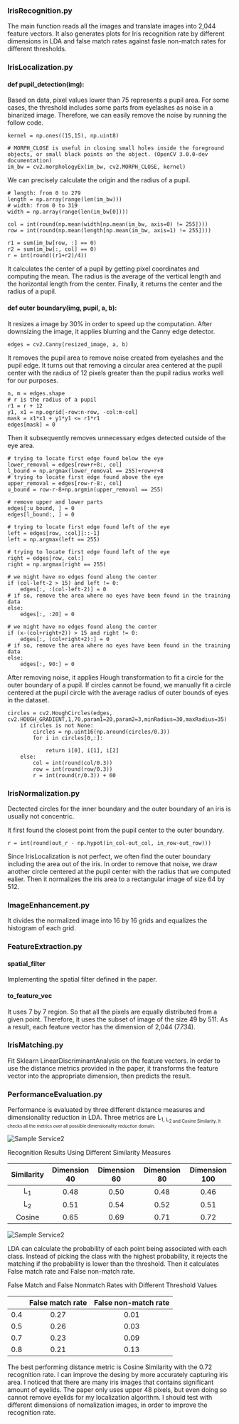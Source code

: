 
### IrisRecognition.py

The main function reads all the images and translate images into 2,044 feature vectors. It also generates plots for Iris recognition rate by different dimensions in LDA and false match rates against fasle non-match rates for different thresholds.

### IrisLocalization.py

#### def pupil_detection(img):
Based on data, pixel values lower than 75 represents a pupil area. For some cases, the threshold includes some parts from eyelashes as noise in a binarized image. Therefore, we can easily remove the noise by running the follow code.
```{python}
kernel = np.ones((15,15), np.uint8)

# MORPH_CLOSE is useful in closing small holes inside the foreground objects, or small black points on the object. (OpenCV 3.0.0-dev documentation)
im_bw = cv2.morphologyEx(im_bw, cv2.MORPH_CLOSE, kernel)
```
We can precisely calculate the origin and the radius of a pupil.
```{python}
# length: from 0 to 279
length = np.array(range(len(im_bw)))
# width: from 0 to 319
width = np.array(range(len(im_bw[0])))

col = int(round(np.mean(width[np.mean(im_bw, axis=0) != 255])))
row = int(round(np.mean(length[np.mean(im_bw, axis=1) != 255])))

r1 = sum(im_bw[row, :] == 0)
r2 = sum(im_bw[:, col] == 0)
r = int(round((r1+r2)/4))
```
It calculates the center of a pupil by getting pixel coordinates and computing the mean. The radius is the average of the vertical length and the horizontal length from the center. Finally, it returns the center and the radius of a pupil.

#### def outer boundary(img, pupil, a, b):
It resizes a image by 30% in order to speed up the computation. After downsizing the image, it applies blurring and the Canny edge detector.
```{python}
edges = cv2.Canny(resized_image, a, b)
```
It removes the pupil area to remove noise created from eyelashes and the pupil edge. It turns out that removing a circular area centered at the pupil center with the radius of 12 pixels greater than the pupil radius works well for our purposes.
```{python}
n, m = edges.shape
# r is the radius of a pupil
r1 = r + 12
y1, x1 = np.ogrid[-row:n-row, -col:m-col]
mask = x1*x1 + y1*y1 <= r1*r1
edges[mask] = 0
```
Then it subsequently removes unnecessary edges detected outside of the eye area. 
```{python}
# trying to locate first edge found below the eye
lower_removal = edges[row+r+8:, col]
l_bound = np.argmax(lower_removal == 255)+row+r+8
# trying to locate first edge found above the eye
upper_removal = edges[row-r-8:, col]
u_bound = row-r-8+np.argmin(upper_removal == 255)

# remove upper and lower parts
edges[:u_bound, ] = 0
edges[l_bound:, ] = 0

# trying to locate first edge found left of the eye
left = edges[row, :col][::-1]
left = np.argmax(left == 255)

# trying to locate first edge found left of the eye
right = edges[row, col:]
right = np.argmax(right == 255)

# we might have no edges found along the center 
if (col-left-2 > 15) and left != 0:
    edges[:, :(col-left-2)] = 0
# if so, remove the area where no eyes have been found in the training data
else:
    edges[:, :20] = 0

# we might have no edges found along the center 
if (x-(col+right+2)) > 15 and right != 0:
    edges[:, (col+right+2):] = 0
# if so, remove the area where no eyes have been found in the training data
else:
    edges[:, 90:] = 0
```

After removing noise, it applies Hough transformation to fit a circle for the outer boundary of a pupil. If circles cannot be found, we manually fit a circle centered at the pupil circle with the average radius of outer bounds of eyes in the dataset.
```{python}
circles = cv2.HoughCircles(edges, cv2.HOUGH_GRADIENT,1,70,param1=20,param2=3,minRadius=30,maxRadius=35)
    if circles is not None:
        circles = np.uint16(np.around(circles/0.3))
        for i in circles[0,:]:

            return i[0], i[1], i[2]
    else:
        col = int(round(col/0.3))
        row = int(round(row/0.3))
        r = int(round(r/0.3)) + 60
```

### IrisNormalization.py
Dectected circles for the inner boundary and the outer boundary of an iris is usually not concentric.

It first found the closest point from the pupil center to the outer boundary.
```{python}
r = int(round(out_r - np.hypot(in_col-out_col, in_row-out_row)))
```
Since IrisLocalization is not perfect, we often find the outer boundary including the area out of the iris. In order to remove that noise, we draw another circle centered at the pupil center with the radius that we computed ealier. Then it normalizes the iris area to a rectangular image of size 64 by 512.

### ImageEnhancement.py
It divides the normalized image into 16 by 16 grids and equalizes the histogram of each grid.

### FeatureExtraction.py
#### spatial_filter
Implementing the spatial filter defined in the paper.

#### to_feature_vec
It uses 7 by 7 region. So that all the pixels are equally distributed from a given point. Therefore, it uses the subset of image of the size 49 by 511. As a result, each feature vector has the dimension of 2,044 (7*73*4). 

### IrisMatching.py
Fit Sklearn LinearDiscriminantAnalysis on the feature vectors. In order to use the distance metrics provided in the paper, it transforms the feature vector into the appropriate dimension, then predicts the result.

### PerformanceEvaluation.py
Performance is evaluated by three different distance measures and dimensionality reduction in LDA. Three metrics are L<sub>1, L<sub>2 and Cosine Similarity. It checks all the metrics over all possible dimensionality reduction domain.

![Sample Service2](temp.png)

Recognition Results Using Different Similarity Measures

| Similarity| Dimension 40 | Dimension 60 | Dimension 80 | Dimension 100 |
| :---: | :---: | :---: | :---: | :---: |
| L<sub>1 | 0.48 | 0.50 | 0.48| 0.46 |
| L<sub>2 | 0.51  | 0.54| 0.52 | 0.51 | 
| Cosine | 0.65 | 0.69 |0.71| 0.72 |
    
![Sample Service2](fmr.png)

LDA can calculate the probability of each point being associated with each class. Instead of picking the class with the highest probability, it rejects the matching if the probability is lower than the threshold. Then it calculates False match rate and False non-match rate.

False Match and False Nonmatch Rates with Different Threshold Values

| | False match rate | False non-match rate|
| :---: | :---: | :---: | 
| 0.4 | 0.27 | 0.01  |
| 0.5 | 0.26  | 0.03  |
| 0.7 | 0.23  | 0.09  |
| 0.8 | 0.21  | 0.13  |

The best performing distance metric is Cosine Similarity with the 0.72 recognition rate. I can improve the desing by more accurately capturing iris area. I noticed that there are many iris images that contains significant amount of eyelids. The paper only uses upper 48 pixels, but even doing so cannot remove eyelids for my localization algorithm. I should test with different dimensions of nomalization images, in order to improve the recognition rate.

